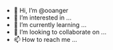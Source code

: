 - 👋 Hi, I’m @ooanger
- 👀 I’m interested in ...
- 🌱 I’m currently learning ...
- 💞️ I’m looking to collaborate on ...
- 📫 How to reach me ...

<!---
ooanger/ooanger is a ✨ special ✨ repository because its `README.md` (this file) appears on your GitHub profile.
You can click the Preview link to take a look at your changes.
--->
